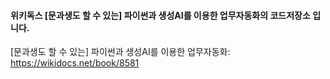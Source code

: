 #### 위키독스 **[문과생도 할 수 있는] 파이썬과 생성AI를 이용한 업무자동화**의 코드저장소 입니다.

[문과생도 할 수 있는] 파이썬과 생성AI를 이용한 업무자동화: https://wikidocs.net/book/8581
